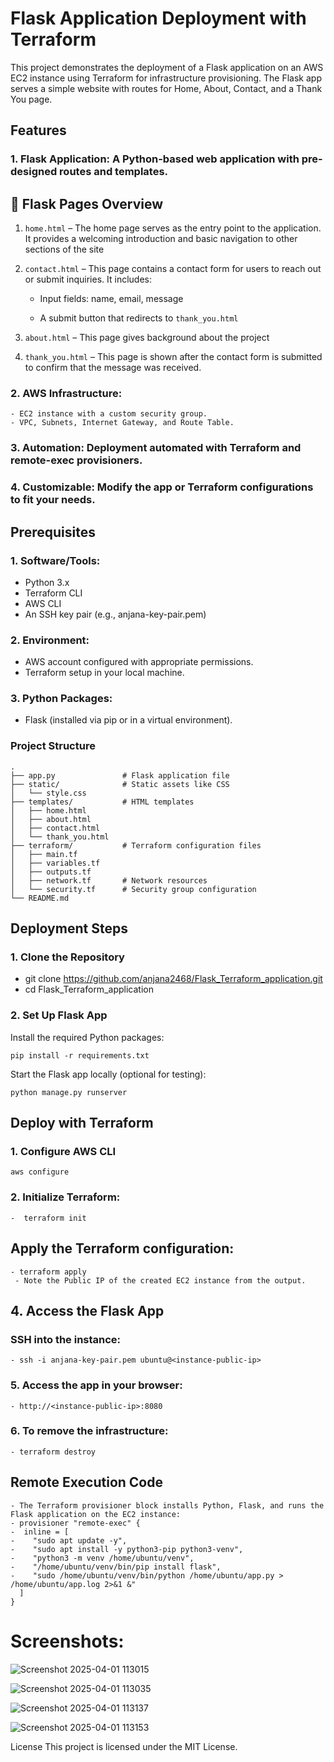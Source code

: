 # Flask Application Deployment with Terraform

This project demonstrates the deployment of a Flask application on an AWS EC2 instance using Terraform for infrastructure provisioning. The Flask app serves a simple website with routes for Home, About, Contact, and a Thank You page.

## Features
### 1. Flask Application: A Python-based web application with pre-designed routes and templates.

## 🧠 Flask Pages Overview

1. `home.html` – The home page serves as the entry point to the application. It provides a welcoming introduction and basic navigation to other sections of the site

2. `contact.html` – This page contains a contact form for users to reach out or submit inquiries. It includes:

     - Input fields: name, email, message

     - A submit button that redirects to `thank_you.html`

3. `about.html` – This page gives background about the project

4. `thank_you.html` – This page is shown after the contact form is submitted to confirm that the message was received.

### 2.  AWS Infrastructure:
    - EC2 instance with a custom security group.
    - VPC, Subnets, Internet Gateway, and Route Table.

### 3. Automation: Deployment automated with Terraform and remote-exec provisioners.

### 4. Customizable: Modify the app or Terraform configurations to fit your needs.

## Prerequisites
### 1. Software/Tools:
   - Python 3.x
   - Terraform CLI
   - AWS CLI
   - An SSH key pair (e.g., anjana-key-pair.pem)

### 2. Environment:
   - AWS account configured with appropriate permissions.
   - Terraform setup in your local machine.

### 3. Python Packages:
   - Flask (installed via pip or in a virtual environment).

### Project Structure
```
.
├── app.py               # Flask application file
├── static/              # Static assets like CSS
│   └── style.css
├── templates/           # HTML templates
│   ├── home.html
│   ├── about.html
│   ├── contact.html
│   └── thank_you.html
├── terraform/           # Terraform configuration files
│   ├── main.tf
│   ├── variables.tf
│   ├── outputs.tf
│   ├── network.tf       # Network resources
│   └── security.tf      # Security group configuration
└── README.md  
```          
## Deployment Steps
### 1. Clone the Repository
   -  git clone https://github.com/anjana2468/Flask_Terraform_application.git
   -  cd Flask_Terraform_application
### 2. Set Up Flask App
   Install the required Python packages:
````
pip install -r requirements.txt
````
   Start the Flask app locally (optional for testing):
   ```
python manage.py runserver
````

## Deploy with Terraform
### 1. Configure AWS CLI
```
aws configure
```

### 2. Initialize Terraform:
 ```
 -  terraform init
````

## Apply the Terraform configuration:
 ```
 - terraform apply
  - Note the Public IP of the created EC2 instance from the output.
```
## 4. Access the Flask App
### SSH into the instance:
  ```
  - ssh -i anjana-key-pair.pem ubuntu@<instance-public-ip>
```
### 5. Access the app in your browser:
 ```
- http://<instance-public-ip>:8080
```
### 6. To remove the infrastructure:
 ```
 - terraform destroy
```
## Remote Execution Code
```
- The Terraform provisioner block installs Python, Flask, and runs the Flask application on the EC2 instance:
- provisioner "remote-exec" {
-  inline = [
-    "sudo apt update -y",
-    "sudo apt install -y python3-pip python3-venv",
-    "python3 -m venv /home/ubuntu/venv",
-    "/home/ubuntu/venv/bin/pip install flask",
-    "sudo /home/ubuntu/venv/bin/python /home/ubuntu/app.py > /home/ubuntu/app.log 2>&1 &"
  ]
}
```
# Screenshots:

![Screenshot 2025-04-01 113015](https://github.com/user-attachments/assets/d7f6aebe-27c7-42dd-9bcf-08e803221c74)

![Screenshot 2025-04-01 113035](https://github.com/user-attachments/assets/7aeb3de5-3c01-4098-8685-0d69e7e1b96a)

![Screenshot 2025-04-01 113137](https://github.com/user-attachments/assets/0495aafd-3325-456a-bda0-e7c4eaadee13)

![Screenshot 2025-04-01 113153](https://github.com/user-attachments/assets/eca3c76f-e814-4318-9a56-6dabd350daf7)





License
This project is licensed under the MIT License.

